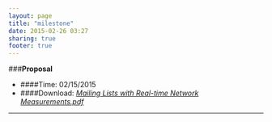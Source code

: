 ```yaml
---
layout: page
title: "milestone"
date: 2015-02-26 03:27
sharing: true
footer: true
---
```


###**Proposal**
* ####Time: 02/15/2015
* ####Download: [_Mailing Lists with Real-time Network Measurements.pdf_](http://zhuguanyu.github.io/fundamental_of_network/documents/proposal.pdf)
*** 
